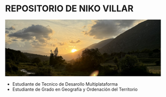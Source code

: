 # REPOSITORIO DE NIKO VILLAR
![Imagen de Portada](recursos/sunsetbynikovillar.JPG)
- Estudiante de Tecnico de Desarollo Multiplataforma
- Estudiante de Grado en Geografía y Ordenación del Territorio
<!--
**nikovillarc/nikovillarc** is a ✨ _special_ ✨ repository because its `README.md` (this file) appears on your GitHub profile.

Here are some ideas to get you started:
- Estudiante de Tecnico de Desarollo Multiplataforma
- Estudiante de Grado en Geografía y Ordenación del Territorio

- 🔭 I’m currently working on ...
- 🌱 I’m currently learning ...
- 👯 I’m looking to collaborate on ...
- 🤔 I’m looking for help with ...
- 💬 Ask me about ...
- 📫 How to reach me: ...
- 😄 Pronouns: ...
- ⚡ Fun fact: ...
-->
